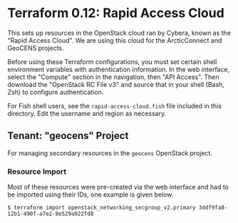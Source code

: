 # Terraform 0.12: Rapid Access Cloud

This sets up resources in the OpenStack cloud ran by Cybera, known as the "Rapid Access Cloud". We are using this cloud for the ArcticConnect and GeoCENS projects.

Before using these Terraform configurations, you must set certain shell environment variables with authentication information. In the web interface, select the "Compute" section in the navigation, then "API Access". Then download the "OpenStack RC File v3" and source that in your shell (Bash, Zsh) to configure authentication.

For Fish shell users, see the `rapid-access-cloud.fish` file included in this directory. Edit the username and region as necessary.

## Tenant: "geocens" Project

For managing secondary resources in the `geocens` OpenStack project.

### Resource Import

Most of these resources were pre-created via the web interface and had to be imported using their IDs, one example is given below.

```
$ terraform import openstack_networking_secgroup_v2.primary 3ddf9fa8-12b1-490f-a7e2-8e529a922fd8
```
